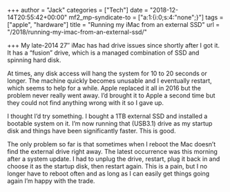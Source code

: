 +++
author = "Jack"
categories = ["Tech"]
date = "2018-12-14T20:55:42+00:00"
mf2_mp-syndicate-to = ["a:1:{i:0;s:4:\"none\";}"]
tags = ["apple", "hardware"]
title = "Running my iMac from an external SSD"
url = "/2018/running-my-imac-from-an-external-ssd/"

+++
My late-2014 27&#8243; iMac has had drive issues since shortly after I got it. It has a &#8220;fusion&#8221; drive, which is a managed combination of SSD and spinning hard disk.

At times, any disk access will hang the system for 10 to 20 seconds or longer. The machine quickly becomes unusable and I eventually restart, which seems to help for a while. Apple replaced it all in 2016 but the problem never really went away. I&#8217;d brought it to Apple a second time but they could not find anything wrong with it so I gave up.

I thought I&#8217;d try something. I bought a 1TB external SSD and installed a bootable system on it. I&#8217;m now running that (USB3.1) drive as my startup disk and things have been significantly faster. This is good.

The only problem so far is that sometimes when I reboot the Mac doesn&#8217;t find the external drive right away. The latest occurrence was this morning after a system update. I had to unplug the drive, restart, plug it back in and choose it as the startup disk, then restart again. This is a pain, but I no longer have to reboot often and as long as I can easily get things going again I&#8217;m happy with the trade.